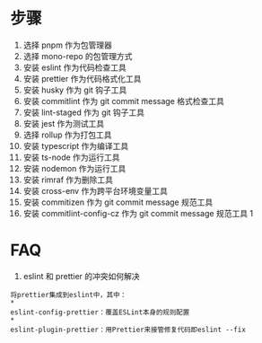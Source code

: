 # 步骤

1. 选择 pnpm 作为包管理器
2. 选择 mono-repo 的包管理方式
3. 安装 eslint 作为代码检查工具
4. 安装 prettier 作为代码格式化工具
5. 安装 husky 作为 git 钩子工具
6. 安装 commitlint 作为 git commit message 格式检查工具
7. 安装 lint-staged 作为 git 钩子工具
8. 安装 jest 作为测试工具
9. 选择 rollup 作为打包工具
10. 安装 typescript 作为编译工具
11. 安装 ts-node 作为运行工具
12. 安装 nodemon 作为运行工具
13. 安装 rimraf 作为删除工具
14. 安装 cross-env 作为跨平台环境变量工具
15. 安装 commitizen 作为 git commit message 规范工具
16. 安装 commitlint-config-cz 作为 git commit message 规范工具
    1

# FAQ

1. eslint 和 prettier 的冲突如何解决

```
将prettier集成到eslint中，其中：
*
eslint-config-prettier：覆盖ESLint本身的规则配置
*
eslint-plugin-prettier：用Prettier来接管修复代码即eslint --fix
```
